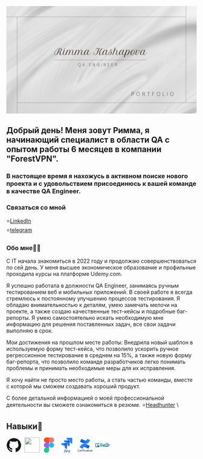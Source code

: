 ![Header](https://github.com/RimmaKash/foto/blob/main/fon.jpg)
## Добрый день! Меня зовут Римма, я начинающий специалист в области QA с опытом работы 6 месяцев в компании "ForestVPN".
### В настоящее время я нахожусь в активном поиске нового проекта и с удовольствием присоединюсь к вашей команде в качестве QA Engineer.

### Связаться со мной
:star:[LinkedIn](https://www.linkedin.com/in/rimmaqa/) \
:star:[telegram](http://t.me/rimmaqa)

### Обо мне👩🏻
С IT начала знакомиться в 2022 году и продолжаю совершенствоваться по сей день. У меня высшее экономическое образование и профильные проходила курсы на платформе Udemy.com.

Я успешно работала в должности QA Engineer, занимаясь ручным тестированием веб и мобильных приложений. В своей работе я всегда стремлюсь к постоянному улучшению процессов тестирования. Я обладаю внимательностью к деталям, умею замечать мелочи на проекте, а также создаю качественные тест-кейсы и подробные баг-репорты. Я умею самостоятельно искать необходимую мне информацию для решения поставленных задач, все свои задачи выполняю в срок.

Мои достижения на прошлом месте работы:
Внедрила новый шаблон в используемую форму тест-кейса, что позволило ускорить ручное регрессионное тестирование в среднем на 15%, а также новую форму баг-репорта, что позволило команде разработчиков легко понимать проблемы и принимать необходимые меры для их исправления.

Я хочу найти не просто место работы, а стать частью команды, вместе с которой мы сможем создавать хороший продукт.

С более детальной информацией о моей профессиональной деятельности вы сможете ознакомиться в резюме.
:star:[Headhunter](https://hh.ru/resume/9eff5cedff017d3d040039ed1f427234304b53) \

## Навыки🔧

<div>
  <img src="https://github.com/devicons/devicon/blob/master/icons/github/github-original.svg" width="40" height="40"/>&nbsp;
  <img src="https://user-images.githubusercontent.com/2676579/34940598-17cc20f0-f9be-11e7-8c6d-f0190d502d64.png" width="40" height="40"/>
  <img src="https://github.com/devicons/devicon/blob/master/icons/figma/figma-original.svg" width="40" height="40"/>&nbsp;
  <img src="https://github.com/devicons/devicon/blob/master/icons/jira/jira-original-wordmark.svg" width="40" height="40"/>&nbsp;
  <img src="https://github.com/devicons/devicon/blob/master/icons/confluence/confluence-original-wordmark.svg" width="40" height="40"/>&nbsp;
 <img src="https://github.com/devicons/devicon/blob/master/icons/trello/trello-plain-wordmark.svg" width="40" height="40"/>&nbsp;
  
